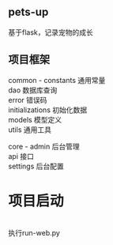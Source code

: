 ## pets-up
基于flask，记录宠物的成长

## 项目框架
common -    constants   通用常量
            <br>
            dao         数据库查询
            <br>
            error       错误码
            <br>
            initializations     初始化数据
            <br>
            models      模型定义
            <br>
            utils       通用工具
            <br>

core - admin  后台管理
              <br>
              api         接口
              <br>
              settings    后台配置
              <br>

# 项目启动
<br>
执行run-web.py
